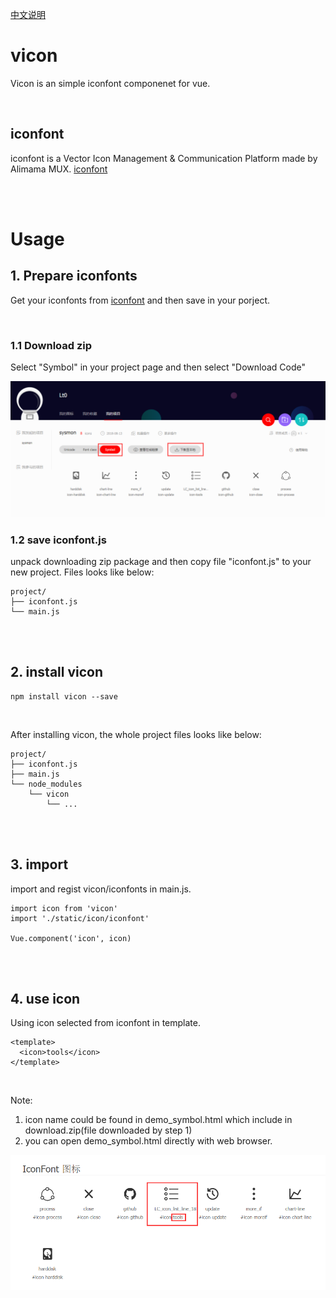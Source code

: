 [中文说明](https://github.com/Lt0/vicon/blob/master/README-zh.md)

# vicon
Vicon is an simple iconfont componenet for vue.

<br>

## iconfont
iconfont is a Vector Icon Management & Communication Platform made by Alimama MUX.
[iconfont](http://www.iconfont.cn)

<br>
<br>

# Usage
## 1. Prepare iconfonts
Get your iconfonts from [iconfont](http://www.iconfont.cn) and then save in your porject.

<br>

### 1.1 Download zip
Select "Symbol" in your project page and then select "Download Code"

<img src="https://raw.githubusercontent.com/Lt0/vicon/master/doc/img/doc-1.png" alt="dowload icons" title="download icons from iconfont" />

<br>

### 1.2 save iconfont.js
unpack downloading zip package and then copy file "iconfont.js" to your new project.
Files looks like below:
```
project/
├── iconfont.js
└── main.js
```

<br>
<br>

## 2. install vicon
```
npm install vicon --save
```

<br>

After installing vicon, the whole project files looks like below:

```
project/
├── iconfont.js
├── main.js
└── node_modules
    └── vicon
        └── ...
```

<br>
<br>

## 3. import
import and regist vicon/iconfonts in main.js.
```
import icon from 'vicon'
import './static/icon/iconfont'

Vue.component('icon', icon)
```

<br>
<br>

## 4. use icon
Using icon selected from iconfont in template.
```
<template>
  <icon>tools</icon>
</template>
```

<br>

Note: 
1. icon name could be found in demo_symbol.html which include in download.zip(file downloaded by step 1)
2. you can open demo_symbol.html directly with web browser.

<img src="https://raw.githubusercontent.com/Lt0/vicon/master/doc/img/doc-2.png" alt="icon name" title="find icon name from demo_symbol.html" />
